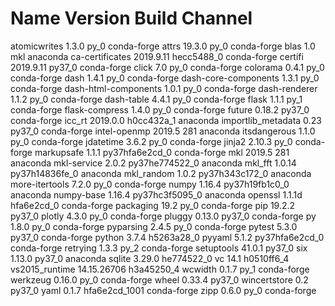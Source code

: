 # Name                    Version                   Build  Channel
atomicwrites              1.3.0                      py_0    conda-forge
attrs                     19.3.0                     py_0    conda-forge
blas                      1.0                         mkl    anaconda
ca-certificates           2019.9.11            hecc5488_0    conda-forge
certifi                   2019.9.11                py37_0    conda-forge
click                     7.0                        py_0    conda-forge
colorama                  0.4.1                      py_0    conda-forge
dash                      1.4.1                      py_0    conda-forge
dash-core-components      1.3.1                      py_0    conda-forge
dash-html-components      1.0.1                      py_0    conda-forge
dash-renderer             1.1.2                      py_0    conda-forge
dash-table                4.4.1                      py_0    conda-forge
flask                     1.1.1                      py_1    conda-forge
flask-compress            1.4.0                      py_0    conda-forge
future                    0.18.2                   py37_0    conda-forge
icc_rt                    2019.0.0             h0cc432a_1    anaconda
importlib_metadata        0.23                     py37_0    conda-forge
intel-openmp              2019.5                      281    anaconda
itsdangerous              1.1.0                      py_0    conda-forge
jdatetime                 3.6.2                      py_0    conda-forge
jinja2                    2.10.3                     py_0    conda-forge
markupsafe                1.1.1            py37hfa6e2cd_0    conda-forge
mkl                       2019.5                      281    anaconda
mkl-service               2.0.2            py37he774522_0    anaconda
mkl_fft                   1.0.14           py37h14836fe_0    anaconda
mkl_random                1.0.2            py37h343c172_0    anaconda
more-itertools            7.2.0                      py_0    conda-forge
numpy                     1.16.4           py37h19fb1c0_0    anaconda
numpy-base                1.16.4           py37hc3f5095_0    anaconda
openssl                   1.1.1d               hfa6e2cd_0    conda-forge
packaging                 19.2                       py_0    conda-forge
pip                       19.2.2                   py37_0
plotly                    4.3.0                      py_0    conda-forge
pluggy                    0.13.0                   py37_0    conda-forge
py                        1.8.0                      py_0    conda-forge
pyparsing                 2.4.5                      py_0    conda-forge
pytest                    5.3.0                    py37_0    conda-forge
python                    3.7.4                h5263a28_0
pyyaml                    5.1.2            py37hfa6e2cd_0    conda-forge
retrying                  1.3.3                      py_2    conda-forge
setuptools                41.0.1                   py37_0
six                       1.13.0                   py37_0    anaconda
sqlite                    3.29.0               he774522_0
vc                        14.1                 h0510ff6_4
vs2015_runtime            14.15.26706          h3a45250_4
wcwidth                   0.1.7                      py_1    conda-forge
werkzeug                  0.16.0                     py_0    conda-forge
wheel                     0.33.4                   py37_0
wincertstore              0.2                      py37_0
yaml                      0.1.7             hfa6e2cd_1001    conda-forge
zipp                      0.6.0                      py_0    conda-forge